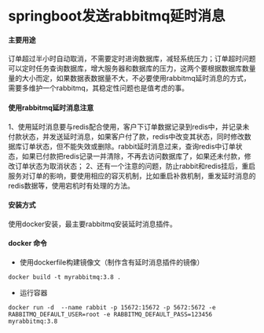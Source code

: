 # springboot发送rabbitmq延时消息

#### 主要用途

订单超过半小时自动取消，不需要定时进询数据库，减轻系统压力；订单超时问题可以定时任务查询数据库，增大服务器和数据库的压力，这两个要根据数据库数量量的大小而定，如果数据表数据量不大，不必要使用rabbitmq延时消息的方式，需要多维护一个rabbitmq，其稳定性问题也是值考虑的事。
#### 使用rabbitmq延时消息注意
1、使用延时消息要与redis配合使用，客户下订单数据记录到redis中，并记录未付款状态，并发送延时消息，如果客户付了款，redis中改变其状态，同时修改数据库订单状态，但不能失效或删除。rabbit延时消息过来，查询redis中订单状态，如果已付款把redis记录一并清除，不再去访问数据库了，如果还未付款，修改订单状态为取消状态；
2、还有一个注意的问题，防止rabbit和redis挂后，重启服务对订单的影响，要使用相应的容灭机制，比如重启补救机制，重发延时消息的redis数据等，使用宕机时有处理的方法。

#### 安装方式

使用docker安装，最主要rabbitmq安装延时消息插件。

#### docker 命令

- 使用dockerfile构建镜像文（制作含有延时消息插件的镜像）

```linux
docker build -t myrabbitmq:3.8 .
```

- 运行容器

```
docker run -d  --name rabbit -p 15672:15672 -p 5672:5672 -e RABBITMQ_DEFAULT_USER=root -e RABBITMQ_DEFAULT_PASS=123456 myrabbitmq:3.8
```



